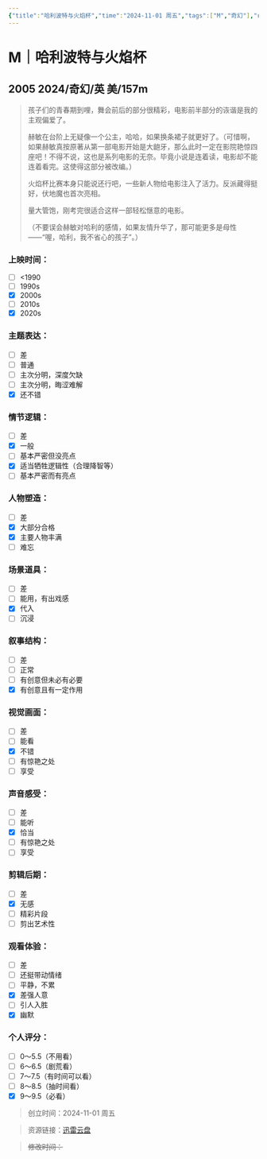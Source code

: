 ```yaml
---
{"title":"哈利波特与火焰杯","time":"2024-11-01 周五","tags":["M","奇幻"],"rating":9,"豆瓣":null,"dg-publish":true,"permalink":"/300 评价/M/新近看过/哈利波特与火焰杯/","dgPassFrontmatter":true,"created":"2024-11-01T19:02:08.303+08:00","updated":"2024-11-01T19:41:08.499+08:00"}
---
```


# M｜哈利波特与火焰杯
## 2005 2024/奇幻/英 美/157m
>孩子们的青春期到哩，舞会前后的部分很精彩，电影前半部分的诙谐是我的主观偏爱了。
>
>赫敏在台阶上无疑像一个公主，哈哈，如果换条裙子就更好了。（可惜啊，如果赫敏真按原著从第一部电影开始是大龅牙，那么此时一定在影院艳惊四座吧！不得不说，这也是系列电影的无奈。毕竟小说是连着读，电影却不能连着看完。这使得这部分被改编。）
>
>火焰杯比赛本身只能说还行吧，一些新人物给电影注入了活力。反派藏得挺好，伏地魔也首次亮相。
>
>量大管饱，刚考完很适合这样一部轻松惬意的电影。
>
>（不要误会赫敏对哈利的感情，如果友情升华了，那可能更多是母性——“喔，哈利，我不省心的孩子”。）
### 上映时间：
- [ ] <1990
- [ ] 1990s
- [x] 2000s
- [ ] 2010s
- [x] 2020s
### 主题表达：
- [ ] 差
- [ ] 普通
- [ ] 主次分明，深度欠缺
- [ ] 主次分明，晦涩难解
- [x] 还不错
### 情节逻辑：
- [ ] 差
- [x] 一般
- [ ] 基本严密但没亮点
- [x] 适当牺牲逻辑性（合理降智等）
- [ ] 基本严密而有亮点
### 人物塑造：
- [ ] 差
- [x] 大部分合格
- [x] 主要人物丰满
- [ ] 难忘
### 场景道具：
- [ ] 差
- [ ] 能用，有出戏感
- [x] 代入
- [ ] 沉浸
### 叙事结构：
- [ ] 差
- [ ] 正常
- [ ] 有创意但未必有必要
- [x] 有创意且有一定作用
### 视觉画面：
- [ ] 差
- [ ] 能看
- [x] 不错
- [ ] 有惊艳之处
- [ ] 享受
### 声音感受：
- [ ] 差
- [ ] 能听
- [x] 恰当
- [ ] 有惊艳之处
- [ ] 享受
### 剪辑后期：
- [ ] 差
- [x] 无感
- [ ] 精彩片段
- [ ] 剪出艺术性
### 观看体验：
- [ ] 差
- [ ] 还挺带动情绪
- [ ] 平静，不累
- [x] 差强人意
- [ ] 引人入胜
- [x] 幽默
### 个人评分：
- [ ] 0～5.5（不用看）
- [ ] 6～6.5（剧荒看）
- [ ] 7～7.5（有时间可以看）
- [ ] 8～8.5（抽时间看）
- [x] 9～9.5（必看）

>创立时间：2024-11-01 周五

>资源链接：[迅雷云盘](https://pan.xunlei.com/s/VO5rSrFEC4jBPS7AEQ5mzAFxA1?pwd=yntk)

>~~修改时间：~~



